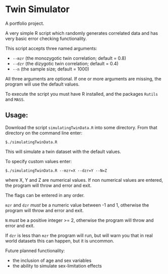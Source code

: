 Twin Simulator
==============

A portfolio project.

A very simple R script which randomly generates correlated data and has very basic error checking functionality.

This script accepts three named arguments:

- `--mzr` (the monozygotic twin correlation; default = 0.8)
- `--dzr` (the dizygotic twin correlation; default = 0.4)
- `--n`   (the sample size; default = 1000)

All three arguments are optional. If one or more arguments are missing, the program will use the default values.

To execute the script you must have R installed, and the packages `Rutils` and `MASS`.

Usage:
------

Download the script `simulatingTwinData.R` into some directory. From that directory on the command line enter:

`$./simulatingTwinData.R`

This will simulate a twin dataset with the default values.

To specify custom values enter:

`$./simulatingTwinData.R --mzr=X --dzr=Y --N=Z`

where X, Y and Z are numerical values. If non numerical values are entered, the program will throw and error
and exit.

The flags can be entered in any order.

`mzr` and `dzr` *must* be a numeric value between -1 and 1, otherwise the program will throw and error and exit.

`N` *must* be a positive integer >= 2, otherwise the program will throw and error and exit.

If `dzr` is less than `mzr` the program will run, but will warn you that in real world datasets this can happen, but it is uncommon.

Future planned functionality:

- the inclusion of age and sex variables
- the ability to simulate sex-limitation effects
